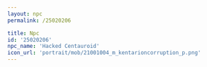 ```yaml
---
layout: npc
permalink: /25020206

title: Npc
id: '25020206'
npc_name: 'Hacked Centauroid'
icon_url: 'portrait/mob/21001004_m_kentarioncorruption_p.png'
---
```

